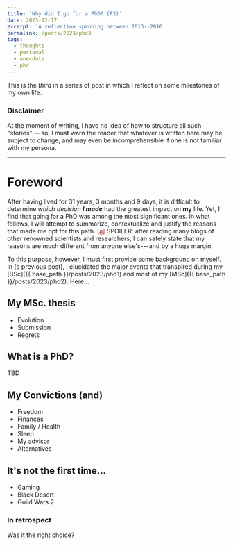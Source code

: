 ```yaml
---
title: 'Why did I go for a PhD? (P3)'
date: 2023-12-17
excerpt: 'A reflection spanning between 2013--2016'
permalink: /posts/2023/phd3
tags:
  - thoughts
  - personal
  - anecdote
  - phd
---
```


This is the _third_ in a series of post in which I reflect on some milestones of my own life.  

### Disclaimer
At the moment of writing, I have no idea of how to structure all such "stories" -- so, I must warn the reader that whatever is written here may be subject to change, and may even be incomprehensible if one is not familiar with my persona.

___

# Foreword

After having lived for 31 years, 3 months and 9 days, it is difficult to determine _which decision **I made**_ had the greatest impact on **my** life. Yet, I find that going for a PhD was among the most significant ones. In what follows, I will attempt to summarize, contextualize and justify the reasons that made me opt for this path. <span class="footnote"><a href="#" style="color:firebrick">[a]</a><span class="footnote_content"> SPOILER: after reading many blogs of other renowned scientists and researchers, I can safely state that my reasons are much different from anyone else's---and by a huge margin.</span></span>

To this purpose, however, I must first provide some background on myself. In [a previous post], I elucidated the major events that transpired during my [BSc]({{ base_path }}/posts/2023/phd1) and most of my [MSc]({{ base_path }}/posts/2023/phd2). Here... 

## My MSc. thesis

* Evolution
* Submission
* Regrets

## What is a PhD?

TBD

## My Convictions (and)

* Freedom
* Finances
* Family / Health
* Sleep
* My advisor
* Alternatives




## It's not the first time...

* Gaming
* Black Desert
* Guild Wars 2


### In retrospect

Was it the right choice?








